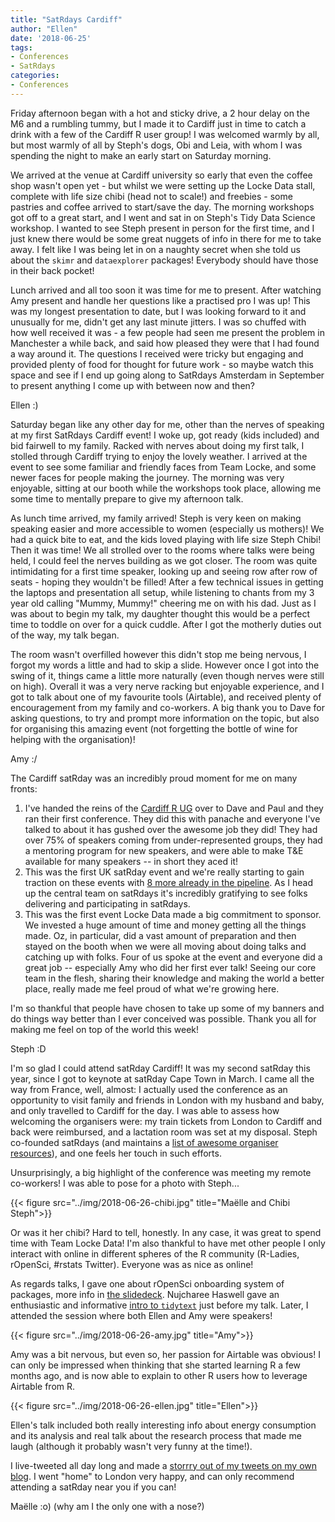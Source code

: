 ```yaml
---
title: "SatRdays Cardiff"
author: "Ellen"
date: '2018-06-25'
tags:
- Conferences
- SatRdays
categories:
- Conferences
---
```



Friday afternoon began with a hot and sticky drive, a 2 hour delay on the M6 and a rumbling tummy, but I made it to Cardiff just in time to catch a drink with a few of the Cardiff R user group! I was welcomed warmly by all, but most warmly of all by Steph's dogs, Obi and Leia, with whom I was spending the night to make an early start on Saturday morning.

We arrived at the venue at Cardiff university so early that even the coffee shop wasn't open yet - but whilst we were setting up the Locke Data stall, complete with life size chibi (head not to scale!) and freebies - some pastries and coffee arrived to start/save the day. The morning workshops got off to a great start, and I went and sat in on Steph's Tidy Data Science workshop. I wanted to see Steph present in person for the first time, and I just knew there would be some great nuggets of info in there for me to take away. I felt like I was being let in on a naughty secret when she told us about the `skimr` and `dataexplorer` packages! Everybody should have those in their back pocket! 

Lunch arrived and all too soon it was time for me to present. After watching Amy present and handle her questions like a practised pro I was up! This was my longest presentation to date, but I was looking forward to it and unusually for me, didn't get any last minute jitters. I was so chuffed with how well received it was - a few people had seen me present the problem in Manchester a while back, and said how pleased they were that I had found a way around it. The questions I received were tricky but engaging and provided plenty of food for thought for future work - so maybe watch this space and see if I end up going along to SatRdays Amsterdam in September to present anything I come up with between now and then? 

Ellen :) 


Saturday began like any other day for me, other than the nerves of speaking at my first SatRdays Cardiff event! I woke up, got ready (kids included) and bid fairwell to my family. Racked with nerves about doing my first talk, I stolled through Cardiff trying to enjoy the lovely weather. I arrived at the event to see some familiar and friendly faces from Team Locke, and some newer faces for people making the journey. The morning was very enjoyable, sitting at our booth while the workshops took place, allowing me some time to mentally prepare to give my afternoon talk.

As lunch time arrived, my family arrived! Steph is very keen on making speaking easier and more accessible to women (especially us mothers)! We had a quick bite to eat, and the kids loved playing with life size Steph Chibi! Then it was time! We all strolled over to the rooms where talks were being held, I could feel the nerves building as we got closer. The room was quite intimidating for a first time speaker, looking up and seeing row after row of seats - hoping they wouldn't be filled! After a few technical issues in getting the laptops and presentation all setup, while listening to chants from my 3 year old calling "Mummy, Mummy!" cheering me on with his dad. Just as I was about to begin my talk, my daughter thought this would be a perfect time to toddle on over for a quick cuddle. After I got the motherly duties out of the way, my talk began.

The room wasn't overfilled however this didn't stop me being nervous, I forgot my words a little and had to skip a slide. However once I got into the swing of it, things came a little more naturally (even though nerves were still on high). Overall it was a very nerve racking but enjoyable experience, and I got to talk about one of my favourite tools (Airtable), and received plenty of encouragement from my family and co-workers. A big thank you to Dave for asking questions, to try and prompt more information on the topic, but also for organising this amazing event (not forgetting the bottle of wine for helping with the organisation)!

Amy :/

The Cardiff satRday was an incredibly proud moment for me on many fronts:

1. I've handed the reins of the [Cardiff R UG](https://www.meetup.com/cardiff-r-user-group) over to Dave and Paul and they ran their first conference. They did this with panache and everyone I've talked to about it has gushed over the awesome job they did! They had over 75% of speakers coming from under-represented groups, they had a mentoring program for new speakers, and were able to make T&E available for many speakers -- in short they aced it!
2. This was the first UK satRday event and we're really starting to gain traction on these events with [8 more already in the pipeline](https://satrdays.org/events/). As I head up the central team on satRdays it's incredibly gratifying to see folks delivering and participating in satRdays.
3. This was the first event Locke Data made a big commitment to sponsor. We invested a huge amount of time and money getting all the things made. Oz, in particular, did a vast amount of preparation and then stayed on the booth when we were all moving about doing talks and catching up with folks. Four of us spoke at the event and everyone did a great job -- especially Amy who did her first ever talk! Seeing our core team in the flesh, sharing their knowledge and making the world a better place, really made me feel proud of what we're growing here.

I'm so thankful that people have chosen to take up some of my banners and do things way better than I ever conceived was possible. Thank you all for making me feel on top of the world this week!

Steph :D

I'm so glad I could attend satRday Cardiff! It was my second satRday this year, since I got to keynote at satRday Cape Town in March. I came all the way from France, well, almost: I actually used the conference as an opportunity to visit family and friends in London with my husband and baby, and only travelled to Cardiff for the day. I was able to assess how welcoming the organisers were: my train tickets from London to Cardiff and back were reimbursed, and a lactation room was set at my disposal. Steph co-founded satRdays (and maintains a [list of awesome organiser resources](https://github.com/stephlocke/awesome-organiser-resources)), and one feels her touch in such efforts.  

Unsurprisingly, a big highlight of the conference was meeting my remote co-workers! I was able to pose for a photo with Steph...

{{< figure src="../img/2018-06-26-chibi.jpg" title="Maëlle and Chibi Steph">}} 

Or was it her chibi? Hard to tell, honestly. In any case, it was great to spend time with Team Locke Data! I'm also thankful to have met other people I only interact with online in different spheres of the R community (R-Ladies, rOpenSci, #rstats Twitter). Everyone was as nice as online!

As regards talks, I gave one about rOpenSci onboarding system of packages, more info in [the slidedeck](https://maelle.github.io/satrday_cardiff/slides#1). Nujcharee Haswell gave an enthusiastic and informative [intro to `tidytext`](https://docs.google.com/presentation/d/1OcbH-1a5fMEjGG0BWFjo5aCGetqgw6dIUnmAaROVP1c/edit) just before my talk. Later, I attended the session where both Ellen and Amy were speakers!

{{< figure src="../img/2018-06-26-amy.jpg" title="Amy">}} 

Amy was a bit nervous, but even so, her passion for Airtable was obvious! I can only be impressed when thinking that she started learning R a few months ago, and is now able to explain to other R users how to leverage Airtable from R.

{{< figure src="../img/2018-06-26-ellen.jpg" title="Ellen">}} 

Ellen's talk included both really interesting info about energy consumption and its analysis and real talk about the research process that made me laugh (although it probably wasn't very funny at the time!).

I live-tweeted all day long and made a [storrry out of my tweets on my own blog](https://masalmon.eu/2018/06/26/storrrify-satrdaycdf-2018/). I went "home" to London very happy, and can only recommend attending a satRday near you if you can!

Maëlle :o) (why am I the only one with a nose?)
